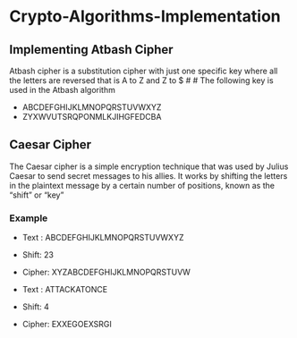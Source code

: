 # Crypto-Algorithms-Implementation

## Implementing Atbash Cipher
Atbash cipher is a substitution cipher with just one specific key where all the letters are reversed that is A to Z and Z to $ # # The following key is used in the Atbash algorithm
- ABCDEFGHIJKLMNOPQRSTUVWXYZ
- ZYXWVUTSRQPONMLKJIHGFEDCBA



## Caesar Cipher
The Caesar cipher is a simple encryption technique that was used by Julius Caesar to send secret messages to his allies. It works by shifting the letters in the plaintext message by a certain number of positions, known as the “shift” or “key”

### Example
- Text : ABCDEFGHIJKLMNOPQRSTUVWXYZ
- Shift: 23
- Cipher: XYZABCDEFGHIJKLMNOPQRSTUVW

- Text : ATTACKATONCE
- Shift: 4
- Cipher: EXXEGOEXSRGI
